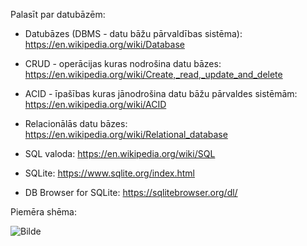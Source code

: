 Palasīt par datubāzēm:

* Datubāzes (DBMS - datu bāžu pārvaldības sistēma): https://en.wikipedia.org/wiki/Database  
* CRUD - operācijas kuras nodrošina datu bāzes: https://en.wikipedia.org/wiki/Create,_read,_update_and_delete  
* ACID - īpašības kuras jānodrošina datu bāžu pārvaldes sistēmām: https://en.wikipedia.org/wiki/ACID  
* Relacionālās datu bāzes: https://en.wikipedia.org/wiki/Relational_database  
* SQL valoda: https://en.wikipedia.org/wiki/SQL  

* SQLite: https://www.sqlite.org/index.html
* DB Browser for SQLite: https://sqlitebrowser.org/dl/

Piemēra shēma:

![Bilde](https://planetscale.com/assets/blog/content/schema-design-101-relational-databases/db72cc3ac506bec544588454972113c4dc3abe50-1953x1576.png)
